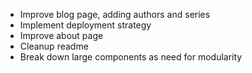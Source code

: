 - Improve blog page, adding authors and series
- Implement deployment strategy
- Improve about page
- Cleanup readme
- Break down large components as need for modularity
